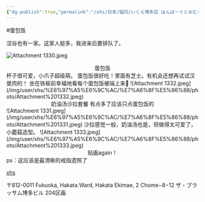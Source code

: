 ```yaml
---
{"dg-publish":true,"permalink":"/xhs/日本/福冈/いくら博多店 はんばーぐとおむらいすのお店/","title":"いくら博多店 はんばーぐとおむらいすのお店","tags":["rednote","福冈"],"created":"2025-03-20T23:35:45.635+08:00","updated":"2025-03-24T20:19:18.800+08:00"}
---
```


#蛋包饭

涩谷也有一家。这家人挺多，我进来后要排队了。

![Attachment 1330.jpeg](/img/user/xhs/%E6%97%A5%E6%9C%AC/%E7%A6%8F%E5%86%88/photo/Attachment%201330.jpeg)
<center>蛋包饭</center>
杯子很可爱，小爪子超级萌。
蛋包饭很好吃！里面有芝士。有机会还想再试试汉堡肉的！
坐在铁板前幸福地看每个蛋包饭被端上来🥺
![Attachment 1332.jpeg](/img/user/xhs/%E6%97%A5%E6%9C%AC/%E7%A6%8F%E5%86%88/photo/Attachment%201332.jpeg)
<center>奶油汤沙拉套餐 有点多了应该只点蛋包饭的</center>
![Attachment 1331.jpeg](/img/user/xhs/%E6%97%A5%E6%9C%AC/%E7%A6%8F%E5%86%88/photo/Attachment%201331.jpeg)
沙拉感觉一般，奶油汤也是，但做得太可爱了，小蘑菇造型。
![Attachment 1333.jpeg](/img/user/xhs/%E6%97%A5%E6%9C%AC/%E7%A6%8F%E5%86%88/photo/Attachment%201333.jpeg)
<center>贴画again！</center>
ps：这应该是最清晰的戒指遗照了

[xhs](https://www.xiaohongshu.com/explore/672a560a000000003c01fc83?xsec_token=ABD3ui-4sBoQI1Ae4AKTfOp3Cvxu59uiEWh6NHdYJel-c=&xsec_source=pc_user)

〒812-0011 Fukuoka, Hakata Ward, Hakata Ekimae, 2 Chome−8−12 ザ・ブラッサム博多ビル 204区画